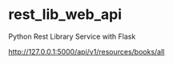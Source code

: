 # rest_lib_web_api
Python Rest Library Service with Flask

http://127.0.0.1:5000/api/v1/resources/books/all
